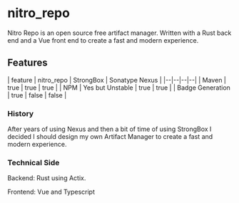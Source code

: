 # nitro_repo

Nitro Repo is an open source free artifact manager. Written with a Rust back end and a Vue front end to create a fast
and modern experience.

## Features

| feature | nitro_repo | StrongBox | Sonatype Nexus | |--|--|--|--| | Maven | true | true | true | | NPM | Yes but
Unstable | true | true | | Badge Generation | true | false | false |

### History

After years of using Nexus and then a bit of time of using StrongBox I decided I should design my own Artifact Manager
to create a fast and modern experience.

### Technical Side

Backend:  Rust using Actix.

Frontend: Vue and Typescript

